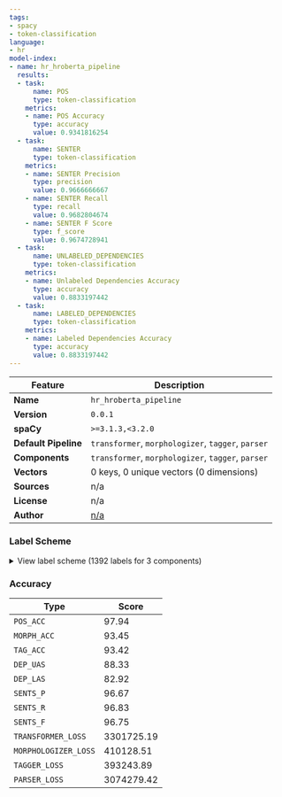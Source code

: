 ```yaml
---
tags:
- spacy
- token-classification
language:
- hr
model-index:
- name: hr_hroberta_pipeline
  results:
  - task:
      name: POS
      type: token-classification
    metrics:
    - name: POS Accuracy
      type: accuracy
      value: 0.9341816254
  - task:
      name: SENTER
      type: token-classification
    metrics:
    - name: SENTER Precision
      type: precision
      value: 0.9666666667
    - name: SENTER Recall
      type: recall
      value: 0.9682804674
    - name: SENTER F Score
      type: f_score
      value: 0.9674728941
  - task:
      name: UNLABELED_DEPENDENCIES
      type: token-classification
    metrics:
    - name: Unlabeled Dependencies Accuracy
      type: accuracy
      value: 0.8833197442
  - task:
      name: LABELED_DEPENDENCIES
      type: token-classification
    metrics:
    - name: Labeled Dependencies Accuracy
      type: accuracy
      value: 0.8833197442
---
```

| Feature | Description |
| --- | --- |
| **Name** | `hr_hroberta_pipeline` |
| **Version** | `0.0.1` |
| **spaCy** | `>=3.1.3,<3.2.0` |
| **Default Pipeline** | `transformer`, `morphologizer`, `tagger`, `parser` |
| **Components** | `transformer`, `morphologizer`, `tagger`, `parser` |
| **Vectors** | 0 keys, 0 unique vectors (0 dimensions) |
| **Sources** | n/a |
| **License** | n/a |
| **Author** | [n/a]() |

### Label Scheme

<details>

<summary>View label scheme (1392 labels for 3 components)</summary>

| Component | Labels |
| --- | --- |
| **`morphologizer`** | `Case=nominative\|Gender=masculine\|Number=singular\|POS=NOUN\|Type=common`, `Case=genitive\|Gender=feminine\|Number=singular\|POS=NOUN\|Type=common`, `Case=locative\|POS=ADP`, `Case=locative\|Gender=neuter\|Number=singular\|POS=PROPN\|Type=proper`, `Case=instrumental\|POS=ADP`, `Case=instrumental\|Gender=neuter\|Number=singular\|POS=NOUN\|Type=common`, `Case=nominative\|Gender=neuter\|Number=singular\|POS=PROPN\|Type=proper`, `Degree=positive\|POS=ADV\|Type=general`, `Number=singular\|POS=VERB\|Person=third\|Type=main\|VForm=present`, `Animate=no\|Case=accusative\|Gender=masculine\|Number=singular\|POS=NOUN\|Type=common`, `Case=locative\|Gender=neuter\|Number=singular\|POS=NOUN\|Type=common`, `Case=genitive\|Definiteness=yes\|Degree=positive\|Gender=feminine\|Number=plural\|POS=ADJ\|Type=general`, `Case=genitive\|Gender=feminine\|Number=plural\|POS=NOUN\|Type=common`, `POS=PUNCT`, `POS=PART\|Type=modal`, `Case=locative\|Gender=masculine\|Number=singular\|POS=NOUN\|Type=common`, `POS=SCONJ\|Type=subordinating`, `Case=nominative\|Definiteness=yes\|Degree=positive\|Gender=feminine\|Number=singular\|POS=ADJ\|Type=general`, `Case=nominative\|Gender=feminine\|Number=singular\|POS=NOUN\|Type=common`, `Case=nominative\|Gender=feminine\|Number=singular\|POS=PROPN\|Type=proper`, `Case=accusative\|Gender=neuter\|Number=plural\|POS=NOUN\|Type=common`, `Case=accusative\|Number=singular\|POS=PRON\|Type=reflexive`, `Case=genitive\|Gender=neuter\|Number=singular\|POS=NOUN\|Type=common`, `Case=genitive\|Gender=neuter\|Number=singular\|POS=DET\|Person=third\|Type=possessive`, `POS=CCONJ\|Type=coordinating`, `Case=genitive\|POS=ADP`, `Case=dative\|Gender=neuter\|Number=singular\|POS=NOUN\|Type=common`, `Case=genitive\|Definiteness=yes\|Degree=positive\|Gender=masculine\|Number=singular\|POS=ADJ\|Type=general`, `Case=genitive\|Gender=masculine\|Number=singular\|POS=NOUN\|Type=common`, `Case=nominative\|Gender=masculine\|Number=plural\|POS=NOUN\|Type=common`, `Number=plural\|POS=VERB\|Person=third\|Type=main\|VForm=present`, `Number=singular\|POS=AUX\|Person=third\|Type=auxiliary\|VForm=present`, `Case=nominative\|Definiteness=yes\|Degree=positive\|Gender=masculine\|Number=singular\|POS=ADJ\|Type=general`, `Case=nominative\|Gender=masculine\|Number=singular\|POS=DET\|Type=indefinite`, `Case=accusative\|POS=ADP`, `Case=accusative\|Gender=feminine\|Number=singular\|POS=NOUN\|Type=common`, `Case=nominative\|Definiteness=no\|Degree=positive\|Gender=masculine\|Number=singular\|POS=ADJ\|Type=general`, `Case=nominative\|Gender=neuter\|POS=PRON\|Person=third\|Type=indefinite`, `Animate=no\|Case=accusative\|Definiteness=no\|Degree=positive\|Gender=masculine\|Number=singular\|POS=ADJ\|Type=general`, `Case=accusative\|Gender=neuter\|Number=singular\|POS=NOUN\|Type=common`, `Case=nominative\|Gender=masculine\|Number=plural\|POS=DET\|Type=indefinite`, `POS=VERB\|Type=main\|VForm=infinitive`, `Case=accusative\|Definiteness=yes\|Degree=positive\|Gender=feminine\|Number=plural\|POS=ADJ\|Type=general`, `Case=accusative\|Gender=feminine\|Number=plural\|POS=NOUN\|Type=common`, `Case=nominative\|Form=letter\|Gender=masculine\|Number=plural\|POS=ADJ\|Type=ordinal`, `POS=PART\|Type=negative`, `Case=accusative\|Gender=neuter\|POS=PRON\|Person=third\|Type=indefinite`, `Case=instrumental\|Gender=masculine\|Number=singular\|POS=NOUN\|Type=common`, `Degree=comparative\|POS=ADV\|Type=general`, `Case=nominative\|Gender=masculine\|Number=singular\|POS=PROPN\|Type=proper`, `Case=nominative\|Form=letter\|Gender=masculine\|Number=singular\|POS=NUM\|Type=cardinal`, `Case=nominative\|Gender=masculine\|Number=singular\|POS=DET\|Type=demonstrative`, `Case=nominative\|Gender=masculine\|Number=singular\|POS=DET\|Person=first\|Type=possessive`, `Gender=masculine\|Number=singular\|POS=VERB\|Type=main\|VForm=participle`, `Case=locative\|Gender=feminine\|Number=singular\|POS=NOUN\|Type=common`, `Case=nominative\|Number=singular\|POS=PRON\|Person=first\|Type=personal`, `Form=digit\|POS=ADJ\|Type=ordinal`, `Number=singular\|POS=AUX\|Person=first\|Type=auxiliary\|VForm=present`, `Number=plural\|POS=AUX\|Person=third\|Type=auxiliary\|VForm=present`, `Case=accusative\|Number=plural\|POS=PRON\|Person=first\|Type=personal`, `Case=nominative\|Definiteness=yes\|Degree=positive\|Gender=feminine\|Number=plural\|POS=ADJ\|Type=general`, `Case=nominative\|Gender=feminine\|Number=plural\|POS=NOUN\|Type=common`, `Gender=feminine\|Number=plural\|POS=VERB\|Type=main\|VForm=participle`, `Animate=no\|Case=accusative\|Gender=masculine\|Number=singular\|POS=DET\|Type=reflexive`, `Case=nominative\|Gender=neuter\|Number=singular\|POS=DET\|Type=demonstrative`, `Gender=neuter\|Number=singular\|POS=VERB\|Type=main\|VForm=participle`, `Case=nominative\|Definiteness=yes\|Degree=positive\|Gender=feminine\|Number=singular\|POS=ADJ\|Type=participle`, `Case=accusative\|Gender=feminine\|Number=singular\|POS=DET\|Type=indefinite`, `Degree=superlative\|POS=ADV\|Type=general`, `Case=accusative\|Gender=feminine\|Number=singular\|POS=DET\|Person=third\|Type=possessive`, `Animate=no\|Case=accusative\|Gender=masculine\|Number=singular\|POS=PROPN\|Type=proper`, `Case=locative\|Gender=masculine\|Number=plural\|POS=DET\|Type=indefinite`, `Case=locative\|Gender=masculine\|Number=plural\|POS=NOUN\|Type=common`, `Case=nominative\|Definiteness=yes\|Degree=positive\|Gender=feminine\|Number=plural\|POS=ADJ\|Type=participle`, `Case=nominative\|Gender=masculine\|Number=singular\|POS=PRON\|Person=third\|Type=personal`, `Animate=no\|Case=accusative\|Gender=masculine\|Number=singular\|POS=DET\|Type=indefinite`, `Case=nominative\|Definiteness=no\|Degree=positive\|Gender=masculine\|Number=singular\|POS=ADJ\|Type=possessive`, `Case=genitive\|Gender=masculine\|Number=plural\|POS=PROPN\|Type=proper`, `Case=accusative\|Gender=masculine\|Number=plural\|POS=DET\|Type=reflexive`, `Case=accusative\|Gender=masculine\|Number=plural\|POS=NOUN\|Type=common`, `Case=genitive\|Gender=neuter\|Number=singular\|POS=DET\|Type=demonstrative`, `Case=nominative\|Gender=feminine\|Number=plural\|POS=DET\|Type=indefinite`, `Case=nominative\|Definiteness=yes\|Degree=positive\|Gender=masculine\|Number=plural\|POS=ADJ\|Type=general`, `Case=genitive\|Definiteness=yes\|Degree=positive\|Gender=masculine\|Number=plural\|POS=ADJ\|Type=general`, `Case=genitive\|Gender=masculine\|Number=plural\|POS=NOUN\|Type=common`, `Number=plural\|POS=VERB\|Person=first\|Type=main\|VForm=present`, `Case=nominative\|Gender=neuter\|Number=singular\|POS=NOUN\|Type=common`, `Case=nominative\|Definiteness=yes\|Degree=positive\|Gender=neuter\|Number=singular\|POS=ADJ\|Type=general`, `Gender=feminine\|Number=plural\|POS=AUX\|Type=auxiliary\|VForm=participle`, `Gender=masculine\|Number=singular\|POS=AUX\|Type=auxiliary\|VForm=participle`, `Gender=masculine\|Number=plural\|POS=VERB\|Type=main\|VForm=participle`, `Form=digit\|POS=NUM\|Type=cardinal`, `Case=genitive\|Definiteness=yes\|Degree=positive\|Gender=masculine\|Number=plural\|POS=ADJ\|Type=participle`, `Case=accusative\|Gender=masculine\|Number=plural\|POS=DET\|Type=indefinite`, `Gender=feminine\|Number=singular\|POS=VERB\|Type=main\|VForm=participle`, `Case=accusative\|Form=letter\|Gender=feminine\|Number=singular\|POS=NUM\|Type=cardinal`, `Case=locative\|Gender=feminine\|Number=singular\|POS=DET\|Type=demonstrative`, `Case=accusative\|Definiteness=yes\|Degree=positive\|Gender=feminine\|Number=singular\|POS=ADJ\|Type=general`, `Case=instrumental\|Gender=neuter\|Number=singular\|POS=DET\|Type=demonstrative`, `Case=locative\|Definiteness=yes\|Degree=positive\|Gender=feminine\|Number=plural\|POS=ADJ\|Type=general`, `Case=locative\|Gender=feminine\|Number=plural\|POS=NOUN\|Type=common`, `Case=genitive\|Definiteness=yes\|Degree=positive\|Gender=neuter\|Number=singular\|POS=ADJ\|Type=general`, `Case=accusative\|Definiteness=yes\|Degree=comparative\|Gender=feminine\|Number=plural\|POS=ADJ\|Type=general`, `Case=genitive\|Gender=feminine\|Number=singular\|POS=DET\|Type=demonstrative`, `Case=nominative\|Definiteness=no\|Degree=positive\|Gender=masculine\|Number=singular\|POS=ADJ\|Type=participle`, `Animate=no\|Case=accusative\|Definiteness=yes\|Degree=positive\|Gender=masculine\|Number=singular\|POS=ADJ\|Type=general`, `Case=locative\|Definiteness=yes\|Degree=positive\|Gender=feminine\|Number=singular\|POS=ADJ\|Type=general`, `Gender=neuter\|Number=singular\|POS=AUX\|Type=auxiliary\|VForm=participle`, `Case=locative\|Gender=neuter\|Number=plural\|POS=NOUN\|Type=common`, `Case=nominative\|Gender=neuter\|Number=plural\|POS=DET\|Type=indefinite`, `Case=nominative\|Definiteness=yes\|Degree=positive\|Gender=neuter\|Number=plural\|POS=ADJ\|Type=participle`, `Case=nominative\|Gender=neuter\|Number=plural\|POS=DET\|Type=demonstrative`, `Case=nominative\|Gender=neuter\|Number=plural\|POS=NOUN\|Type=common`, `Case=genitive\|Number=plural\|POS=PRON\|Person=third\|Type=personal`, `Case=genitive\|Definiteness=yes\|Degree=positive\|Gender=feminine\|Number=singular\|POS=ADJ\|Type=general`, `Case=nominative\|Definiteness=yes\|Degree=positive\|Gender=neuter\|Number=singular\|POS=ADJ\|Type=participle`, `Number=plural\|POS=AUX\|Person=third\|Type=auxiliary\|VForm=aorist`, `Case=nominative\|Definiteness=yes\|Degree=comparative\|Gender=masculine\|Number=plural\|POS=ADJ\|Type=general`, `Case=genitive\|Definiteness=yes\|Degree=comparative\|Gender=masculine\|Number=plural\|POS=ADJ\|Type=general`, `Case=accusative\|Definiteness=yes\|Degree=comparative\|Gender=feminine\|Number=singular\|POS=ADJ\|Type=general`, `Case=nominative\|Gender=masculine\|Number=plural\|POS=DET\|Type=demonstrative`, `Case=locative\|Gender=masculine\|Number=singular\|POS=DET\|Type=indefinite`, `Case=locative\|Definiteness=yes\|Degree=positive\|Gender=neuter\|Number=singular\|POS=ADJ\|Type=general`, `Animate=yes\|Case=accusative\|Gender=masculine\|Number=singular\|POS=NOUN\|Type=common`, `Animate=yes\|Case=accusative\|Gender=masculine\|Number=singular\|POS=PROPN\|Type=proper`, `Case=dative\|Definiteness=yes\|Degree=positive\|Gender=masculine\|Number=singular\|POS=ADJ\|Type=general`, `Case=dative\|Gender=masculine\|Number=singular\|POS=NOUN\|Type=common`, `Case=locative\|Gender=feminine\|Number=singular\|POS=PROPN\|Type=proper`, `Case=dative\|Gender=masculine\|Number=singular\|POS=PROPN\|Type=proper`, `Case=locative\|Gender=neuter\|Number=plural\|POS=DET\|Person=third\|Type=possessive`, `Case=locative\|Definiteness=yes\|Degree=positive\|Gender=neuter\|Number=plural\|POS=ADJ\|Type=general`, `Number=singular\|POS=AUX\|Person=third\|Type=auxiliary\|VForm=aorist`, `POS=X`, `Case=genitive\|Form=letter\|POS=NUM\|Type=cardinal`, `Case=genitive\|Form=letter\|Gender=neuter\|Number=plural\|POS=ADJ\|Type=ordinal`, `Case=genitive\|Gender=neuter\|Number=plural\|POS=NOUN\|Type=common`, `Case=locative\|Definiteness=yes\|Degree=positive\|Gender=masculine\|Number=singular\|POS=ADJ\|Type=general`, `Case=nominative\|Form=letter\|Gender=feminine\|POS=NUM\|Type=cardinal`, `Form=letter\|POS=NUM\|Type=cardinal`, `Case=nominative\|Definiteness=yes\|Degree=positive\|Gender=masculine\|Number=plural\|POS=ADJ\|Type=participle`, `Case=locative\|Gender=masculine\|Number=plural\|POS=DET\|Type=demonstrative`, `Case=locative\|Definiteness=yes\|Degree=positive\|Gender=masculine\|Number=plural\|POS=ADJ\|Type=general`, `Case=genitive\|Gender=feminine\|Number=singular\|POS=PROPN\|Type=proper`, `Case=nominative\|Definiteness=yes\|Degree=positive\|Gender=feminine\|Number=singular\|POS=ADJ\|Type=possessive`, `Case=genitive\|Definiteness=yes\|Degree=superlative\|Gender=feminine\|Number=singular\|POS=ADJ\|Type=general`, `Case=nominative\|Gender=feminine\|Number=singular\|POS=DET\|Type=indefinite`, `Case=accusative\|Gender=neuter\|Number=singular\|POS=DET\|Type=indefinite`, `Case=nominative\|Gender=neuter\|Number=singular\|POS=DET\|Type=indefinite`, `Case=nominative\|Gender=masculine\|Number=singular\|POS=DET\|Person=third\|Type=possessive`, `Case=genitive\|Gender=masculine\|Number=singular\|POS=PROPN\|Type=proper`, `Case=nominative\|Form=letter\|Gender=feminine\|Number=singular\|POS=ADJ\|Type=ordinal`, `Case=instrumental\|Definiteness=yes\|Degree=positive\|Gender=masculine\|Number=singular\|POS=ADJ\|Type=general`, `Case=genitive\|Gender=feminine\|Number=plural\|POS=DET\|Type=reflexive`, `POS=X\|Type=foreign`, `Number=plural\|POS=VERB\|Person=second\|Type=main\|VForm=present`, `POS=PART\|Type=interrogative`, `Case=locative\|Gender=feminine\|Number=singular\|POS=DET\|Type=reflexive`, `Case=accusative\|Definiteness=yes\|Degree=positive\|Gender=masculine\|Number=plural\|POS=ADJ\|Type=general`, `Case=dative\|Definiteness=yes\|Degree=positive\|Gender=feminine\|Number=singular\|POS=ADJ\|Type=general`, `Case=dative\|Gender=feminine\|Number=singular\|POS=NOUN\|Type=common`, `POS=ADV\|Type=participle`, `Case=accusative\|Definiteness=yes\|Degree=positive\|Gender=neuter\|Number=singular\|POS=ADJ\|Type=general`, `Case=locative\|Definiteness=yes\|Degree=superlative\|Gender=neuter\|Number=singular\|POS=ADJ\|Type=general`, `Case=genitive\|Definiteness=yes\|Degree=superlative\|Gender=masculine\|Number=plural\|POS=ADJ\|Type=general`, `Number=singular\|POS=VERB\|Person=first\|Type=main\|VForm=present`, `Case=locative\|Gender=masculine\|Number=singular\|POS=DET\|Type=demonstrative`, `Case=instrumental\|Definiteness=yes\|Degree=positive\|Gender=feminine\|Number=plural\|POS=ADJ\|Type=general`, `Case=instrumental\|Gender=feminine\|Number=plural\|POS=NOUN\|Type=common`, `Case=dative\|Gender=masculine\|Number=plural\|POS=NOUN\|Type=common`, `Case=instrumental\|Gender=masculine\|Number=singular\|POS=PROPN\|Type=proper`, `Animate=yes\|Case=accusative\|Definiteness=yes\|Degree=positive\|Gender=masculine\|Number=singular\|POS=ADJ\|Type=general`, `Case=dative\|Gender=feminine\|Number=singular\|POS=DET\|Person=third\|Type=possessive`, `Animate=yes\|Case=accusative\|Form=letter\|Gender=masculine\|Number=singular\|POS=NUM\|Type=cardinal`, `Case=nominative\|Number=plural\|POS=PRON\|Person=first\|Type=personal`, `Number=plural\|POS=AUX\|Person=first\|Type=auxiliary\|VForm=present`, `POS=AUX\|Type=auxiliary\|VForm=infinitive`, `Case=locative\|Gender=masculine\|Number=singular\|POS=PROPN\|Type=proper`, `Case=nominative\|Definiteness=yes\|Degree=superlative\|Gender=feminine\|Number=singular\|POS=ADJ\|Type=general`, `Case=genitive\|Gender=masculine\|Number=plural\|POS=DET\|Type=demonstrative`, `Case=instrumental\|Gender=feminine\|Number=singular\|POS=NOUN\|Type=common`, `Gender=feminine\|Number=singular\|POS=AUX\|Type=auxiliary\|VForm=participle`, `Case=instrumental\|Definiteness=yes\|Degree=positive\|Gender=feminine\|Number=singular\|POS=ADJ\|Type=general`, `Case=accusative\|Gender=feminine\|Number=singular\|POS=PRON\|Person=third\|Type=personal`, `Case=accusative\|Gender=masculine\|Number=singular\|POS=PRON\|Person=third\|Type=personal`, `Case=nominative\|Gender=neuter\|Number=singular\|POS=DET\|Person=third\|Type=possessive`, `Case=instrumental\|Definiteness=yes\|Degree=positive\|Gender=masculine\|Number=plural\|POS=ADJ\|Type=general`, `Case=instrumental\|Gender=masculine\|Number=plural\|POS=NOUN\|Type=common`, `Case=accusative\|Definiteness=yes\|Degree=positive\|Gender=feminine\|Number=singular\|POS=ADJ\|Type=possessive`, `Animate=no\|Case=accusative\|Form=letter\|Gender=masculine\|Number=singular\|POS=NUM\|Type=cardinal`, `Case=accusative\|Gender=feminine\|Number=singular\|POS=PROPN\|Type=proper`, `Case=genitive\|Gender=neuter\|Number=singular\|POS=PROPN\|Type=proper`, `Case=accusative\|Gender=neuter\|Number=plural\|POS=DET\|Person=third\|Type=possessive`, `Case=dative\|Gender=feminine\|Number=singular\|POS=PROPN\|Type=proper`, `Case=accusative\|Gender=neuter\|Number=singular\|POS=DET\|Type=demonstrative`, `Case=nominative\|Form=letter\|Gender=feminine\|Number=singular\|POS=NUM\|Type=cardinal`, `Case=genitive\|Definiteness=yes\|Degree=superlative\|Gender=feminine\|Number=plural\|POS=ADJ\|Type=general`, `Case=nominative\|Gender=feminine\|Number=singular\|POS=DET\|Person=third\|Type=possessive`, `Case=instrumental\|Definiteness=yes\|Degree=comparative\|Gender=masculine\|Number=plural\|POS=ADJ\|Type=general`, `Case=accusative\|Definiteness=yes\|Degree=positive\|Gender=neuter\|Number=plural\|POS=ADJ\|Type=general`, `Case=accusative\|Gender=feminine\|Number=singular\|POS=DET\|Type=reflexive`, `Case=nominative\|Gender=masculine\|Number=plural\|POS=PRON\|Person=third\|Type=personal`, `Case=dative\|Number=plural\|POS=PRON\|Person=first\|Type=personal`, `Case=nominative\|Gender=neuter\|Number=singular\|POS=PRON\|Person=third\|Type=personal`, `Case=genitive\|Gender=masculine\|Number=singular\|POS=PRON\|Person=third\|Type=personal`, `Case=accusative\|Gender=neuter\|Number=singular\|POS=DET\|Type=reflexive`, `Case=nominative\|Definiteness=yes\|Degree=positive\|Gender=neuter\|Number=plural\|POS=ADJ\|Type=general`, `Case=locative\|Gender=neuter\|Number=plural\|POS=DET\|Type=reflexive`, `Case=nominative\|Gender=masculine\|POS=PRON\|Person=third\|Type=indefinite`, `Case=genitive\|Definiteness=yes\|Degree=positive\|Gender=neuter\|Number=plural\|POS=ADJ\|Type=general`, `Case=genitive\|Gender=feminine\|Number=singular\|POS=DET\|Type=indefinite`, `Number=plural\|POS=AUX\|Person=first\|Type=auxiliary\|VForm=aorist`, `Animate=no\|Case=accusative\|Gender=masculine\|Number=singular\|POS=DET\|Type=demonstrative`, `Case=dative\|Number=singular\|POS=PRON\|Person=first\|Type=personal`, `Case=nominative\|Form=letter\|Gender=masculine\|Number=singular\|POS=ADJ\|Type=ordinal`, `Case=locative\|Gender=masculine\|Number=singular\|POS=DET\|Person=first\|Type=possessive`, `Case=dative\|Definiteness=yes\|Degree=comparative\|Gender=feminine\|Number=singular\|POS=ADJ\|Type=general`, `POS=NOUN`, `Case=vocative\|Gender=masculine\|Number=singular\|POS=NOUN\|Type=common`, `Case=instrumental\|Gender=masculine\|Number=singular\|POS=DET\|Type=demonstrative`, `Case=locative\|Gender=neuter\|Number=singular\|POS=DET\|Type=indefinite`, `Case=accusative\|Gender=masculine\|Number=plural\|POS=DET\|Person=third\|Type=possessive`, `Case=instrumental\|Gender=feminine\|Number=singular\|POS=PROPN\|Type=proper`, `Case=accusative\|Gender=feminine\|Number=plural\|POS=DET\|Type=indefinite`, `Case=accusative\|Form=letter\|Gender=feminine\|Number=plural\|POS=ADJ\|Type=ordinal`, `Case=genitive\|Gender=feminine\|Number=plural\|POS=DET\|Type=demonstrative`, `Case=genitive\|Gender=masculine\|Number=plural\|POS=DET\|Person=first\|Type=possessive`, `Case=locative\|Gender=neuter\|Number=singular\|POS=DET\|Type=demonstrative`, `Case=locative\|Number=plural\|POS=PRON\|Person=first\|Type=personal`, `Case=locative\|Gender=masculine\|Number=plural\|POS=DET\|Person=first\|Type=possessive`, `Case=nominative\|Gender=feminine\|Number=singular\|POS=DET\|Person=first\|Type=possessive`, `Case=nominative\|Form=letter\|Gender=feminine\|Number=plural\|POS=ADJ\|Type=ordinal`, `Case=dative\|Gender=masculine\|Number=singular\|POS=DET\|Type=demonstrative`, `Case=accusative\|Gender=neuter\|Number=plural\|POS=DET\|Type=demonstrative`, `Case=locative\|Gender=feminine\|Number=singular\|POS=DET\|Type=indefinite`, `Case=dative\|Gender=feminine\|Number=singular\|POS=DET\|Person=first\|Type=possessive`, `Case=nominative\|Gender=neuter\|POS=PRON\|Person=third\|Type=interrogative`, `Case=nominative\|Number=plural\|POS=PRON\|Person=second\|Type=personal`, `Case=genitive\|Gender=masculine\|Number=singular\|POS=DET\|Type=demonstrative`, `Case=genitive\|Gender=masculine\|Number=singular\|POS=DET\|Type=reflexive`, `Case=locative\|Gender=feminine\|Number=plural\|POS=DET\|Type=indefinite`, `Number=plural\|POS=AUX\|Person=second\|Type=auxiliary\|VForm=present`, `Case=instrumental\|Gender=masculine\|Number=singular\|POS=DET\|Type=reflexive`, `Case=dative\|Gender=feminine\|Number=plural\|POS=DET\|Type=demonstrative`, `Case=dative\|Gender=feminine\|Number=plural\|POS=NOUN\|Type=common`, `Number=singular\|POS=AUX\|Person=first\|Type=auxiliary\|VForm=aorist`, `Case=locative\|Gender=masculine\|Number=singular\|POS=DET\|Type=reflexive`, `Case=accusative\|Number=plural\|POS=PRON\|Person=third\|Type=personal`, `Case=genitive\|Gender=feminine\|Number=plural\|POS=DET\|Person=first\|Type=possessive`, `Case=nominative\|Definiteness=yes\|Degree=comparative\|Gender=feminine\|Number=singular\|POS=ADJ\|Type=general`, `Case=accusative\|Definiteness=yes\|Degree=positive\|Gender=feminine\|Number=plural\|POS=ADJ\|Type=participle`, `Case=nominative\|Gender=neuter\|Number=singular\|POS=DET\|Type=interrogative`, `Case=nominative\|Gender=neuter\|Number=singular\|POS=DET\|Person=second\|Type=possessive`, `Case=locative\|Gender=feminine\|Number=singular\|POS=DET\|Type=interrogative`, `Case=locative\|Gender=neuter\|Number=singular\|POS=DET\|Person=second\|Type=possessive`, `Case=dative\|Definiteness=yes\|Degree=positive\|Gender=feminine\|Number=plural\|POS=ADJ\|Type=general`, `Animate=no\|Case=accusative\|Form=letter\|Gender=masculine\|Number=singular\|POS=ADJ\|Type=ordinal`, `Case=instrumental\|Definiteness=yes\|Degree=positive\|Gender=masculine\|Number=singular\|POS=ADJ\|Type=participle`, `Case=nominative\|Gender=feminine\|Number=singular\|POS=DET\|Type=demonstrative`, `Case=dative\|Gender=masculine\|POS=PRON\|Person=third\|Type=indefinite`, `Case=instrumental\|Gender=neuter\|POS=PRON\|Person=third\|Type=indefinite`, `Case=dative\|Definiteness=yes\|Degree=positive\|Gender=masculine\|Number=plural\|POS=ADJ\|Type=general`, `Case=dative\|Definiteness=yes\|Degree=positive\|Gender=masculine\|Number=plural\|POS=ADJ\|Type=participle`, `Case=instrumental\|Gender=feminine\|Number=singular\|POS=DET\|Type=indefinite`, `Case=accusative\|Gender=neuter\|Number=singular\|POS=DET\|Person=third\|Type=possessive`, `Animate=yes\|Case=accusative\|Gender=masculine\|Number=singular\|POS=DET\|Type=indefinite`, `Case=dative\|POS=ADP`, `Case=instrumental\|Number=singular\|POS=PRON\|Type=reflexive`, `Case=genitive\|Gender=neuter\|Number=plural\|POS=DET\|Type=indefinite`, `Case=locative\|Gender=neuter\|Number=plural\|POS=DET\|Type=indefinite`, `Case=locative\|Gender=masculine\|Number=singular\|POS=PRON\|Person=third\|Type=personal`, `Gender=neuter\|Number=plural\|POS=VERB\|Type=main\|VForm=participle`, `Case=nominative\|Form=letter\|Gender=neuter\|POS=NUM\|Type=cardinal`, `Case=genitive\|Definiteness=yes\|Degree=comparative\|Gender=neuter\|Number=plural\|POS=ADJ\|Type=general`, `Case=genitive\|Definiteness=yes\|Degree=positive\|Gender=neuter\|Number=plural\|POS=ADJ\|Type=participle`, `Case=locative\|Gender=feminine\|Number=singular\|POS=DET\|Person=third\|Type=possessive`, `Case=instrumental\|Definiteness=yes\|Degree=positive\|Gender=masculine\|Number=singular\|POS=ADJ\|Type=possessive`, `Case=genitive\|Definiteness=yes\|Degree=positive\|Gender=masculine\|Number=plural\|POS=ADJ\|Type=possessive`, `Case=dative\|Form=letter\|Gender=feminine\|POS=NUM\|Type=special`, `Case=accusative\|Form=letter\|Gender=feminine\|POS=NUM\|Type=cardinal`, `Case=nominative\|Gender=feminine\|Number=plural\|POS=PROPN\|Type=proper`, `Case=instrumental\|Gender=feminine\|Number=singular\|POS=DET\|Type=demonstrative`, `Case=genitive\|Gender=feminine\|Number=plural\|POS=DET\|Type=indefinite`, `Form=letter\|POS=NUM\|Type=special`, `Case=accusative\|Form=letter\|Gender=masculine\|Number=plural\|POS=ADJ\|Type=ordinal`, `Case=instrumental\|Gender=masculine\|Number=plural\|POS=DET\|Type=indefinite`, `Case=genitive\|Form=letter\|Gender=feminine\|POS=NUM\|Type=special`, `Case=genitive\|Form=letter\|Gender=feminine\|POS=NUM\|Type=cardinal`, `Animate=no\|Case=accusative\|Definiteness=yes\|Degree=comparative\|Gender=masculine\|Number=singular\|POS=ADJ\|Type=general`, `Case=nominative\|Gender=masculine\|Number=plural\|POS=DET\|Type=interrogative`, `Case=nominative\|Form=letter\|Gender=feminine\|POS=NUM\|Type=special`, `Case=instrumental\|Gender=feminine\|Number=plural\|POS=DET\|Type=indefinite`, `Case=locative\|Gender=neuter\|Number=singular\|POS=DET\|Person=third\|Type=possessive`, `Case=nominative\|Gender=feminine\|Number=plural\|POS=DET\|Type=demonstrative`, `Case=dative\|Number=plural\|POS=PRON\|Person=third\|Type=personal`, `Case=accusative\|Gender=neuter\|Number=singular\|POS=PROPN\|Type=proper`, `Case=genitive\|Definiteness=yes\|Degree=comparative\|Gender=masculine\|Number=singular\|POS=ADJ\|Type=general`, `Case=instrumental\|Gender=neuter\|Number=singular\|POS=PROPN\|Type=proper`, `Case=nominative\|Gender=masculine\|Number=plural\|POS=PROPN\|Type=proper`, `Case=dative\|Gender=masculine\|Number=plural\|POS=DET\|Person=third\|Type=possessive`, `Animate=no\|Case=accusative\|Gender=masculine\|Number=singular\|POS=DET\|Person=third\|Type=possessive`, `Case=genitive\|Form=letter\|Gender=masculine\|Number=singular\|POS=NUM\|Type=cardinal`, `Case=locative\|Gender=neuter\|POS=PRON\|Person=third\|Type=indefinite`, `Case=accusative\|Definiteness=yes\|Degree=positive\|Gender=masculine\|Number=plural\|POS=ADJ\|Type=participle`, `Case=instrumental\|Definiteness=yes\|Degree=positive\|Gender=masculine\|Number=plural\|POS=ADJ\|Type=participle`, `Case=genitive\|Gender=masculine\|Number=singular\|POS=DET\|Type=indefinite`, `Case=genitive\|Gender=feminine\|Number=singular\|POS=DET\|Person=first\|Type=possessive`, `Case=nominative\|Definiteness=yes\|Degree=comparative\|Gender=masculine\|Number=singular\|POS=ADJ\|Type=general`, `Case=genitive\|Definiteness=yes\|Degree=positive\|Gender=feminine\|Number=plural\|POS=ADJ\|Type=possessive`, `Case=instrumental\|Gender=neuter\|Number=plural\|POS=DET\|Type=demonstrative`, `Case=instrumental\|Gender=neuter\|Number=plural\|POS=NOUN\|Type=common`, `Case=genitive\|Gender=masculine\|Number=singular\|POS=DET\|Person=third\|Type=possessive`, `Case=locative\|Definiteness=yes\|Degree=positive\|Gender=masculine\|Number=singular\|POS=ADJ\|Type=participle`, `Case=dative\|Gender=feminine\|Number=plural\|POS=DET\|Person=first\|Type=possessive`, `Case=dative\|Gender=feminine\|Number=singular\|POS=DET\|Type=demonstrative`, `Case=accusative\|Definiteness=yes\|Degree=positive\|Gender=feminine\|Number=singular\|POS=ADJ\|Type=participle`, `Case=genitive\|Definiteness=yes\|Degree=comparative\|Gender=neuter\|Number=singular\|POS=ADJ\|Type=general`, `Case=instrumental\|Form=letter\|Gender=masculine\|Number=singular\|POS=NUM\|Type=cardinal`, `Case=instrumental\|Definiteness=yes\|Degree=positive\|Gender=neuter\|Number=singular\|POS=ADJ\|Type=general`, `Case=dative\|Gender=neuter\|Number=singular\|POS=DET\|Type=demonstrative`, `Case=nominative\|Gender=feminine\|Number=singular\|POS=PRON\|Person=third\|Type=personal`, `Case=genitive\|Definiteness=yes\|Degree=positive\|Gender=neuter\|Number=singular\|POS=ADJ\|Type=possessive`, `Case=accusative\|Definiteness=yes\|Degree=comparative\|Gender=neuter\|Number=singular\|POS=ADJ\|Type=general`, `Case=dative\|Definiteness=yes\|Degree=positive\|Gender=neuter\|Number=plural\|POS=ADJ\|Type=general`, `Case=dative\|Gender=neuter\|Number=plural\|POS=NOUN\|Type=common`, `Case=genitive\|Definiteness=yes\|Degree=positive\|Gender=neuter\|Number=singular\|POS=ADJ\|Type=participle`, `Case=nominative\|Definiteness=yes\|Degree=superlative\|Gender=masculine\|Number=singular\|POS=ADJ\|Type=general`, `Gender=masculine\|Number=plural\|POS=AUX\|Type=auxiliary\|VForm=participle`, `Case=genitive\|Form=letter\|Gender=feminine\|Number=plural\|POS=ADJ\|Type=ordinal`, `Case=instrumental\|Form=letter\|Gender=feminine\|Number=singular\|POS=NUM\|Type=cardinal`, `Case=accusative\|Gender=feminine\|Number=singular\|POS=DET\|Type=demonstrative`, `Case=dative\|Gender=masculine\|Number=plural\|POS=DET\|Type=demonstrative`, `Case=genitive\|Form=letter\|Gender=neuter\|Number=singular\|POS=NUM\|Type=cardinal`, `Case=nominative\|Form=letter\|Gender=neuter\|Number=singular\|POS=ADJ\|Type=ordinal`, `Case=locative\|Gender=feminine\|Number=plural\|POS=DET\|Person=third\|Type=possessive`, `Case=accusative\|Gender=feminine\|Number=plural\|POS=DET\|Type=demonstrative`, `Case=locative\|Gender=feminine\|Number=plural\|POS=DET\|Type=demonstrative`, `Case=instrumental\|Definiteness=yes\|Degree=superlative\|Gender=masculine\|Number=plural\|POS=ADJ\|Type=general`, `Case=genitive\|Definiteness=yes\|Degree=positive\|Gender=feminine\|Number=plural\|POS=ADJ\|Type=participle`, `Case=genitive\|Gender=feminine\|Number=plural\|POS=DET\|Person=third\|Type=possessive`, `Case=dative\|Form=letter\|Gender=feminine\|Number=singular\|POS=ADJ\|Type=ordinal`, `Case=dative\|Definiteness=yes\|Degree=positive\|Gender=neuter\|Number=singular\|POS=ADJ\|Type=general`, `POS=PROPN`, `Case=instrumental\|Gender=feminine\|Number=singular\|POS=DET\|Type=reflexive`, `Case=instrumental\|Definiteness=yes\|Degree=superlative\|Gender=feminine\|Number=plural\|POS=ADJ\|Type=general`, `Case=genitive\|Form=letter\|Gender=masculine\|POS=NUM\|Type=special`, `Case=instrumental\|Gender=neuter\|Number=singular\|POS=DET\|Type=indefinite`, `Animate=no\|Case=accusative\|Definiteness=yes\|Degree=positive\|Gender=masculine\|Number=singular\|POS=ADJ\|Type=participle`, `Case=locative\|Form=letter\|Gender=feminine\|Number=plural\|POS=ADJ\|Type=ordinal`, `Case=accusative\|Form=letter\|Gender=feminine\|Number=singular\|POS=ADJ\|Type=ordinal`, `Case=genitive\|Form=letter\|Gender=feminine\|Number=singular\|POS=ADJ\|Type=ordinal`, `Case=accusative\|Definiteness=yes\|Degree=positive\|Gender=neuter\|Number=singular\|POS=ADJ\|Type=possessive`, `Case=accusative\|Gender=neuter\|Number=plural\|POS=DET\|Type=indefinite`, `Case=dative\|Gender=masculine\|Number=plural\|POS=PROPN\|Type=proper`, `Case=locative\|Form=letter\|Gender=neuter\|Number=singular\|POS=ADJ\|Type=ordinal`, `Animate=no\|Case=accusative\|Definiteness=yes\|Degree=superlative\|Gender=masculine\|Number=singular\|POS=ADJ\|Type=general`, `Case=nominative\|Gender=feminine\|Number=plural\|POS=PRON\|Person=third\|Type=personal`, `Case=accusative\|Gender=feminine\|Number=plural\|POS=DET\|Type=reflexive`, `Gender=neuter\|Number=plural\|POS=AUX\|Type=auxiliary\|VForm=participle`, `Case=instrumental\|Definiteness=yes\|Degree=comparative\|Gender=feminine\|Number=plural\|POS=ADJ\|Type=general`, `Case=instrumental\|Definiteness=yes\|Degree=positive\|Gender=neuter\|Number=plural\|POS=ADJ\|Type=general`, `Case=locative\|Form=letter\|Gender=masculine\|Number=singular\|POS=NUM\|Type=cardinal`, `Case=nominative\|Definiteness=yes\|Degree=positive\|Gender=feminine\|Number=plural\|POS=ADJ\|Type=possessive`, `Number=plural\|POS=VERB\|Person=second\|Type=main\|VForm=imperative`, `Case=instrumental\|Gender=masculine\|Number=singular\|POS=DET\|Type=indefinite`, `Case=genitive\|Gender=neuter\|Number=plural\|POS=DET\|Person=third\|Type=possessive`, `Case=genitive\|Gender=masculine\|Number=plural\|POS=DET\|Type=indefinite`, `Case=instrumental\|Definiteness=yes\|Degree=positive\|Gender=neuter\|Number=plural\|POS=ADJ\|Type=participle`, `Case=instrumental\|Definiteness=yes\|Degree=positive\|Gender=feminine\|Number=singular\|POS=ADJ\|Type=participle`, `Case=locative\|Form=letter\|Gender=feminine\|Number=singular\|POS=ADJ\|Type=ordinal`, `Case=genitive\|Gender=feminine\|Number=plural\|POS=PROPN\|Type=proper`, `Case=genitive\|Gender=feminine\|Number=singular\|POS=DET\|Person=third\|Type=possessive`, `Case=instrumental\|Form=letter\|Gender=neuter\|Number=singular\|POS=ADJ\|Type=ordinal`, `Case=locative\|Definiteness=yes\|Degree=positive\|Gender=neuter\|Number=singular\|POS=ADJ\|Type=possessive`, `Case=instrumental\|Number=plural\|POS=PRON\|Person=third\|Type=personal`, `Case=accusative\|Gender=masculine\|Number=plural\|POS=DET\|Type=demonstrative`, `Case=dative\|Gender=masculine\|Number=plural\|POS=DET\|Type=indefinite`, `Case=dative\|Gender=neuter\|Number=singular\|POS=PROPN\|Type=proper`, `Case=dative\|Gender=masculine\|Number=singular\|POS=DET\|Type=indefinite`, `Case=dative\|Gender=neuter\|Number=singular\|POS=DET\|Type=indefinite`, `Case=genitive\|Gender=masculine\|Number=plural\|POS=DET\|Person=third\|Type=possessive`, `Form=digit\|POS=SYM\|Type=special`, `Case=locative\|Definiteness=yes\|Degree=positive\|Gender=neuter\|Number=singular\|POS=ADJ\|Type=participle`, `Case=genitive\|Gender=feminine\|Number=singular\|POS=DET\|Type=reflexive`, `Case=dative\|Definiteness=yes\|Degree=positive\|Gender=masculine\|Number=singular\|POS=ADJ\|Type=possessive`, `Case=genitive\|Definiteness=yes\|Degree=positive\|Gender=neuter\|Number=plural\|POS=ADJ\|Type=possessive`, `Animate=yes\|Case=accusative\|Gender=masculine\|Number=singular\|POS=DET\|Type=reflexive`, `Case=nominative\|Definiteness=yes\|Degree=comparative\|Gender=feminine\|Number=plural\|POS=ADJ\|Type=general`, `Case=accusative\|Form=letter\|Gender=masculine\|POS=NUM\|Type=cardinal`, `Case=genitive\|Definiteness=yes\|Degree=positive\|Gender=feminine\|Number=singular\|POS=ADJ\|Type=participle`, `Case=locative\|Gender=masculine\|Number=singular\|POS=DET\|Person=third\|Type=possessive`, `Case=locative\|Definiteness=yes\|Degree=positive\|Gender=feminine\|Number=singular\|POS=ADJ\|Type=participle`, `Case=accusative\|Definiteness=yes\|Degree=positive\|Gender=neuter\|Number=plural\|POS=ADJ\|Type=participle`, `Case=genitive\|Definiteness=yes\|Degree=positive\|Gender=masculine\|Number=singular\|POS=ADJ\|Type=participle`, `Case=instrumental\|Gender=masculine\|Number=plural\|POS=PROPN\|Type=proper`, `Case=nominative\|Form=letter\|Gender=neuter\|Number=singular\|POS=NUM\|Type=cardinal`, `Case=instrumental\|Gender=masculine\|Number=plural\|POS=DET\|Type=reflexive`, `Case=genitive\|Gender=masculine\|Number=plural\|POS=DET\|Type=reflexive`, `Case=accusative\|Gender=masculine\|Number=plural\|POS=PROPN\|Type=proper`, `Case=locative\|Definiteness=yes\|Degree=superlative\|Gender=feminine\|Number=singular\|POS=ADJ\|Type=general`, `Case=genitive\|Gender=neuter\|Number=singular\|POS=DET\|Person=first\|Type=possessive`, `Form=digit\|POS=NUM\|Type=special`, `Case=genitive\|Form=letter\|Gender=masculine\|Number=plural\|POS=ADJ\|Type=ordinal`, `Case=instrumental\|Gender=neuter\|Number=plural\|POS=DET\|Type=indefinite`, `Case=accusative\|Definiteness=yes\|Degree=positive\|Gender=feminine\|Number=plural\|POS=ADJ\|Type=possessive`, `Case=genitive\|Definiteness=yes\|Degree=positive\|Gender=feminine\|Number=singular\|POS=ADJ\|Type=possessive`, `Case=locative\|Form=letter\|Gender=masculine\|Number=singular\|POS=ADJ\|Type=ordinal`, `Case=dative\|Gender=masculine\|Number=singular\|POS=PRON\|Person=third\|Type=personal`, `Case=genitive\|Gender=neuter\|Number=singular\|POS=DET\|Type=reflexive`, `Case=locative\|Definiteness=yes\|Degree=positive\|Gender=neuter\|Number=plural\|POS=ADJ\|Type=participle`, `Case=accusative\|Definiteness=yes\|Degree=superlative\|Gender=feminine\|Number=singular\|POS=ADJ\|Type=general`, `Case=dative\|Definiteness=yes\|Degree=positive\|Gender=feminine\|Number=singular\|POS=ADJ\|Type=possessive`, `Case=nominative\|Gender=masculine\|Number=plural\|POS=DET\|Person=first\|Type=possessive`, `Case=genitive\|Form=letter\|Gender=feminine\|Number=singular\|POS=NUM\|Type=cardinal`, `Case=genitive\|Form=letter\|Gender=masculine\|Number=singular\|POS=ADJ\|Type=ordinal`, `Case=nominative\|Definiteness=yes\|Degree=superlative\|Gender=feminine\|Number=plural\|POS=ADJ\|Type=general`, `Case=nominative\|Definiteness=yes\|Degree=superlative\|Gender=masculine\|Number=plural\|POS=ADJ\|Type=general`, `Number=singular\|POS=AUX\|Person=second\|Type=auxiliary\|VForm=aorist`, `Case=dative\|Gender=masculine\|Number=plural\|POS=DET\|Type=reflexive`, `Case=genitive\|Definiteness=yes\|Degree=comparative\|Gender=feminine\|Number=singular\|POS=ADJ\|Type=general`, `Case=nominative\|Definiteness=yes\|Degree=comparative\|Gender=neuter\|Number=singular\|POS=ADJ\|Type=general`, `Case=dative\|Form=letter\|Gender=masculine\|Number=plural\|POS=ADJ\|Type=ordinal`, `Case=genitive\|Definiteness=yes\|Degree=superlative\|Gender=masculine\|Number=singular\|POS=ADJ\|Type=general`, `Case=locative\|Definiteness=yes\|Degree=superlative\|Gender=masculine\|Number=singular\|POS=ADJ\|Type=general`, `POS=SYM`, `Case=instrumental\|Definiteness=yes\|Degree=comparative\|Gender=neuter\|Number=singular\|POS=ADJ\|Type=general`, `Case=dative\|Definiteness=yes\|Degree=comparative\|Gender=masculine\|Number=singular\|POS=ADJ\|Type=general`, `Case=nominative\|Gender=masculine\|Number=plural\|POS=DET\|Person=third\|Type=possessive`, `Case=dative\|Gender=feminine\|Number=singular\|POS=PRON\|Person=third\|Type=personal`, `Animate=yes\|Case=accusative\|Definiteness=yes\|Degree=positive\|Gender=masculine\|Number=singular\|POS=ADJ\|Type=participle`, `Case=genitive\|Form=letter\|Gender=masculine\|POS=NUM\|Type=cardinal`, `Case=dative\|Gender=masculine\|Number=singular\|POS=DET\|Person=third\|Type=possessive`, `Case=genitive\|Gender=neuter\|Number=singular\|POS=DET\|Type=indefinite`, `Case=nominative\|Gender=neuter\|Number=plural\|POS=PRON\|Person=third\|Type=personal`, `Case=accusative\|Number=singular\|POS=PRON\|Person=first\|Type=personal`, `Case=vocative\|Gender=masculine\|Number=plural\|POS=NOUN\|Type=common`, `Case=instrumental\|Definiteness=yes\|Degree=comparative\|Gender=feminine\|Number=singular\|POS=ADJ\|Type=general`, `Case=accusative\|Form=letter\|Gender=neuter\|Number=singular\|POS=ADJ\|Type=ordinal`, `Case=nominative\|Definiteness=yes\|Degree=positive\|Gender=masculine\|Number=singular\|POS=ADJ\|Type=participle`, `Case=genitive\|Gender=neuter\|POS=PRON\|Person=third\|Type=indefinite`, `Case=genitive\|Definiteness=yes\|Degree=positive\|Gender=masculine\|Number=singular\|POS=ADJ\|Type=possessive`, `Case=genitive\|Definiteness=yes\|Degree=superlative\|Gender=neuter\|Number=plural\|POS=ADJ\|Type=general`, `Form=digit\|POS=NUM\|Type=multiple`, `Case=instrumental\|Form=letter\|Gender=feminine\|Number=plural\|POS=ADJ\|Type=ordinal`, `Case=locative\|Definiteness=yes\|Degree=comparative\|Gender=masculine\|Number=singular\|POS=ADJ\|Type=general`, `Case=instrumental\|Gender=feminine\|Number=plural\|POS=DET\|Type=demonstrative`, `Case=accusative\|Definiteness=yes\|Degree=superlative\|Gender=masculine\|Number=plural\|POS=ADJ\|Type=general`, `Case=dative\|Form=letter\|Gender=feminine\|Number=singular\|POS=NUM\|Type=cardinal`, `Case=genitive\|Gender=neuter\|Number=plural\|POS=DET\|Type=reflexive`, `Case=accusative\|Gender=feminine\|Number=plural\|POS=DET\|Person=third\|Type=possessive`, `Case=accusative\|Gender=neuter\|Number=plural\|POS=DET\|Type=reflexive`, `Animate=yes\|Case=accusative\|Form=letter\|Gender=masculine\|Number=singular\|POS=ADJ\|Type=ordinal`, `Case=dative\|Definiteness=yes\|Degree=positive\|Gender=masculine\|Number=singular\|POS=ADJ\|Type=participle`, `Number=plural\|POS=VERB\|Person=first\|Type=main\|VForm=imperative`, `Case=locative\|Definiteness=yes\|Degree=positive\|Gender=feminine\|Number=singular\|POS=ADJ\|Type=possessive`, `Case=nominative\|Definiteness=yes\|Degree=positive\|Gender=masculine\|Number=plural\|POS=ADJ\|Type=possessive`, `Animate=yes\|Case=accusative\|Definiteness=yes\|Degree=superlative\|Gender=masculine\|Number=singular\|POS=ADJ\|Type=general`, `Case=genitive\|Definiteness=no\|Degree=positive\|Gender=neuter\|Number=singular\|POS=ADJ\|Type=general`, `Case=locative\|Definiteness=yes\|Degree=positive\|Gender=feminine\|Number=plural\|POS=ADJ\|Type=participle`, `Case=locative\|Definiteness=yes\|Degree=positive\|Gender=masculine\|Number=plural\|POS=ADJ\|Type=participle`, `Case=instrumental\|Definiteness=yes\|Degree=positive\|Gender=feminine\|Number=plural\|POS=ADJ\|Type=participle`, `Case=locative\|Number=singular\|POS=PRON\|Type=reflexive`, `Case=accusative\|Definiteness=yes\|Degree=comparative\|Gender=masculine\|Number=plural\|POS=ADJ\|Type=general`, `Case=locative\|Definiteness=yes\|Degree=superlative\|Gender=masculine\|Number=plural\|POS=ADJ\|Type=general`, `Case=locative\|Gender=masculine\|Number=plural\|POS=DET\|Type=reflexive`, `Case=nominative\|Form=letter\|Gender=masculine\|Number=plural\|POS=NUM\|Type=cardinal`, `Case=accusative\|Form=letter\|Gender=feminine\|POS=NUM\|Type=special`, `Case=accusative\|Gender=feminine\|Number=plural\|POS=DET\|Type=interrogative`, `Case=accusative\|Gender=neuter\|POS=PRON\|Person=third\|Type=interrogative`, `Case=locative\|Form=letter\|Gender=feminine\|POS=NUM\|Type=special`, `Animate=no\|Case=accusative\|Definiteness=yes\|Degree=positive\|Gender=masculine\|Number=singular\|POS=ADJ\|Type=possessive`, `Case=locative\|Gender=feminine\|Number=plural\|POS=PROPN\|Type=proper`, `Animate=no\|Case=accusative\|Definiteness=no\|Degree=positive\|Gender=masculine\|Number=singular\|POS=ADJ\|Type=participle`, `Animate=yes\|Case=accusative\|Gender=masculine\|Number=singular\|POS=DET\|Person=third\|Type=possessive`, `Case=locative\|Definiteness=yes\|Degree=comparative\|Gender=feminine\|Number=singular\|POS=ADJ\|Type=general`, `Case=instrumental\|Gender=masculine\|Number=singular\|POS=PRON\|Person=third\|Type=personal`, `Case=genitive\|Definiteness=no\|Degree=positive\|Gender=masculine\|Number=singular\|POS=ADJ\|Type=general`, `Case=locative\|Gender=masculine\|Number=plural\|POS=PROPN\|Type=proper`, `Case=dative\|Number=plural\|POS=PRON\|Person=second\|Type=personal`, `Case=accusative\|Form=letter\|Gender=neuter\|Number=plural\|POS=ADJ\|Type=ordinal`, `Animate=yes\|Case=accusative\|Gender=masculine\|Number=singular\|POS=PRON\|Type=indefinite`, `Case=nominative\|Gender=feminine\|Number=plural\|POS=DET\|Person=first\|Type=possessive`, `Case=genitive\|Number=singular\|POS=PRON\|Type=reflexive`, `Case=genitive\|Gender=neuter\|Number=plural\|POS=DET\|Type=demonstrative`, `Case=dative\|Number=singular\|POS=PRON\|Type=reflexive`, `Case=genitive\|Gender=feminine\|Number=singular\|POS=PRON\|Person=third\|Type=personal`, `Case=locative\|Gender=feminine\|Number=singular\|POS=PRON\|Person=third\|Type=personal`, `Case=locative\|Form=letter\|Gender=neuter\|Number=plural\|POS=ADJ\|Type=ordinal`, `Case=locative\|Definiteness=yes\|Degree=comparative\|Gender=neuter\|Number=singular\|POS=ADJ\|Type=general`, `Case=nominative\|Definiteness=yes\|Degree=superlative\|Gender=neuter\|Number=plural\|POS=ADJ\|Type=general`, `Case=dative\|Gender=neuter\|Number=plural\|POS=DET\|Type=demonstrative`, `Case=accusative\|Gender=masculine\|POS=PRON\|Person=third\|Type=indefinite`, `Case=locative\|Form=letter\|Gender=masculine\|Number=plural\|POS=ADJ\|Type=ordinal`, `Case=instrumental\|Gender=feminine\|Number=singular\|POS=PRON\|Person=third\|Type=personal`, `Case=instrumental\|Definiteness=yes\|Degree=superlative\|Gender=feminine\|Number=singular\|POS=ADJ\|Type=general`, `Case=dative\|Definiteness=yes\|Degree=superlative\|Gender=masculine\|Number=plural\|POS=ADJ\|Type=general`, `Number=singular\|POS=VERB\|Person=third\|Type=main\|VForm=aorist`, `Case=locative\|Gender=feminine\|Number=plural\|POS=DET\|Person=second\|Type=possessive`, `Case=dative\|Gender=masculine\|Number=plural\|POS=DET\|Person=first\|Type=possessive`, `Case=instrumental\|Form=letter\|Gender=feminine\|POS=NUM\|Type=special`, `Case=accusative\|Gender=feminine\|Number=singular\|POS=DET\|Person=first\|Type=possessive`, `POS=ADJ`, `Case=nominative\|Gender=neuter\|Number=plural\|POS=DET\|Person=first\|Type=possessive`, `Case=locative\|Gender=masculine\|Number=plural\|POS=DET\|Person=third\|Type=possessive`, `Case=accusative\|Definiteness=yes\|Degree=positive\|Gender=masculine\|Number=plural\|POS=ADJ\|Type=possessive`, `Case=instrumental\|Form=letter\|Gender=masculine\|Number=singular\|POS=ADJ\|Type=ordinal`, `Case=locative\|Number=plural\|POS=PRON\|Person=third\|Type=personal`, `Case=instrumental\|Form=letter\|POS=NUM\|Type=cardinal`, `Case=nominative\|Definiteness=yes\|Degree=positive\|Gender=neuter\|Number=singular\|POS=ADJ\|Type=possessive`, `Case=genitive\|Definiteness=no\|Degree=positive\|Gender=masculine\|Number=singular\|POS=ADJ\|Type=possessive`, `Case=genitive\|Definiteness=yes\|Degree=comparative\|Gender=feminine\|Number=plural\|POS=ADJ\|Type=general`, `Case=instrumental\|Definiteness=yes\|Degree=superlative\|Gender=masculine\|Number=singular\|POS=ADJ\|Type=general`, `Case=dative\|Gender=feminine\|Number=singular\|POS=DET\|Type=indefinite`, `Case=nominative\|Gender=feminine\|Number=plural\|POS=DET\|Person=third\|Type=possessive`, `Case=accusative\|Gender=neuter\|Number=singular\|POS=PRON\|Person=third\|Type=personal`, `Case=instrumental\|Form=letter\|Gender=masculine\|Number=plural\|POS=ADJ\|Type=ordinal`, `Case=locative\|Gender=feminine\|Number=plural\|POS=DET\|Type=reflexive`, `Case=accusative\|Form=letter\|Gender=neuter\|Number=singular\|POS=NUM\|Type=cardinal`, `Case=locative\|Definiteness=yes\|Degree=positive\|Gender=feminine\|Number=plural\|POS=ADJ\|Type=possessive`, `Case=instrumental\|Gender=masculine\|Number=plural\|POS=DET\|Type=demonstrative`, `Case=instrumental\|Gender=neuter\|Number=singular\|POS=PRON\|Person=third\|Type=personal`, `Case=accusative\|Form=letter\|Gender=masculine\|POS=NUM\|Type=special`, `Case=dative\|Form=letter\|Gender=masculine\|Number=singular\|POS=ADJ\|Type=ordinal`, `Number=singular\|POS=VERB\|Person=second\|Type=main\|VForm=imperative`, `Case=nominative\|Gender=neuter\|Number=singular\|POS=DET\|Person=first\|Type=possessive`, `Case=accusative\|Definiteness=yes\|Degree=superlative\|Gender=neuter\|Number=plural\|POS=ADJ\|Type=general`, `Case=nominative\|Definiteness=yes\|Degree=superlative\|Gender=neuter\|Number=singular\|POS=ADJ\|Type=general`, `Form=roman\|POS=NUM\|Type=cardinal`, `Case=instrumental\|Gender=feminine\|Number=plural\|POS=DET\|Type=reflexive`, `Case=nominative\|Gender=feminine\|Number=singular\|POS=DET\|Person=second\|Type=possessive`, `Case=genitive\|Gender=feminine\|Number=singular\|POS=DET\|Person=second\|Type=possessive`, `Case=dative\|Gender=feminine\|Number=plural\|POS=DET\|Type=indefinite`, `Case=dative\|Form=letter\|Gender=feminine\|Number=plural\|POS=ADJ\|Type=ordinal`, `Case=instrumental\|Gender=feminine\|Number=singular\|POS=DET\|Person=third\|Type=possessive`, `Case=accusative\|Definiteness=yes\|Degree=positive\|Gender=neuter\|Number=plural\|POS=ADJ\|Type=possessive`, `Case=accusative\|Definiteness=yes\|Degree=positive\|Gender=neuter\|Number=singular\|POS=ADJ\|Type=participle`, `Case=dative\|Definiteness=yes\|Degree=superlative\|Gender=masculine\|Number=singular\|POS=ADJ\|Type=general`, `Case=nominative\|Form=letter\|Gender=masculine\|Number=plural\|POS=NUM\|Type=special`, `Case=locative\|Form=letter\|Gender=feminine\|Number=singular\|POS=NUM\|Type=cardinal`, `Case=instrumental\|Form=letter\|Gender=feminine\|Number=singular\|POS=ADJ\|Type=ordinal`, `Case=accusative\|Number=plural\|POS=PRON\|Person=second\|Type=personal`, `Case=genitive\|Number=plural\|POS=PRON\|Person=first\|Type=personal`, `Case=instrumental\|Gender=neuter\|Number=singular\|POS=DET\|Person=third\|Type=possessive`, `Case=dative\|Gender=masculine\|Number=singular\|POS=DET\|Person=first\|Type=possessive`, `Case=locative\|Form=letter\|POS=NUM\|Type=cardinal`, `Case=locative\|Gender=neuter\|Number=singular\|POS=DET\|Type=reflexive`, `Case=instrumental\|Definiteness=yes\|Degree=comparative\|Gender=masculine\|Number=singular\|POS=ADJ\|Type=general`, `Case=dative\|Definiteness=yes\|Degree=positive\|Gender=feminine\|Number=plural\|POS=ADJ\|Type=participle`, `Case=accusative\|Definiteness=yes\|Degree=superlative\|Gender=neuter\|Number=singular\|POS=ADJ\|Type=general`, `Case=locative\|Definiteness=yes\|Degree=positive\|Gender=masculine\|Number=singular\|POS=ADJ\|Type=possessive`, `Case=nominative\|Definiteness=yes\|Degree=comparative\|Gender=neuter\|Number=plural\|POS=ADJ\|Type=general`, `Case=dative\|Gender=masculine\|Number=singular\|POS=DET\|Type=reflexive`, `Case=dative\|Gender=feminine\|Number=singular\|POS=DET\|Type=reflexive`, `Case=genitive\|Gender=masculine\|POS=PRON\|Person=third\|Type=indefinite`, `Animate=no\|Case=accusative\|Gender=masculine\|Number=singular\|POS=DET\|Person=first\|Type=possessive`, `Form=roman\|POS=ADJ\|Type=ordinal`, `Case=dative\|Definiteness=no\|Degree=positive\|Gender=neuter\|Number=singular\|POS=ADJ\|Type=possessive`, `Case=genitive\|Gender=neuter\|Number=plural\|POS=PROPN\|Type=proper`, `Case=nominative\|Gender=feminine\|Number=plural\|POS=DET\|Type=reflexive`, `Case=locative\|Gender=feminine\|Number=singular\|POS=DET\|Person=first\|Type=possessive`, `Case=locative\|Form=letter\|Gender=masculine\|POS=NUM\|Type=cardinal`, `Number=plural\|POS=AUX\|Person=second\|Type=auxiliary\|VForm=aorist`, `Case=instrumental\|Gender=masculine\|Number=singular\|POS=DET\|Person=third\|Type=possessive`, `Case=genitive\|POS=SYM`, `Case=locative\|Definiteness=yes\|Degree=positive\|Gender=masculine\|Number=plural\|POS=ADJ\|Type=possessive`, `Case=nominative\|Gender=masculine\|POS=PRON\|Person=third\|Type=interrogative`, `Case=locative\|Definiteness=no\|Degree=positive\|Gender=neuter\|Number=singular\|POS=ADJ\|Type=general`, `POS=PART`, `Case=locative\|Definiteness=yes\|Degree=comparative\|Gender=feminine\|Number=plural\|POS=ADJ\|Type=general`, `Case=instrumental\|Number=plural\|POS=PRON\|Person=first\|Type=personal`, `Case=genitive\|Form=letter\|Gender=neuter\|Number=singular\|POS=ADJ\|Type=ordinal`, `Case=dative\|Definiteness=yes\|Degree=superlative\|Gender=neuter\|Number=singular\|POS=ADJ\|Type=general`, `Case=nominative\|Definiteness=yes\|Degree=positive\|Gender=neuter\|Number=plural\|POS=ADJ\|Type=possessive`, `Case=dative\|Gender=masculine\|POS=PRON\|Person=third\|Type=interrogative`, `Case=instrumental\|Definiteness=no\|Degree=positive\|Gender=feminine\|Number=singular\|POS=ADJ\|Type=general`, `POS=INTJ`, `Case=locative\|Gender=neuter\|POS=PRON\|Person=third\|Type=interrogative`, `Case=nominative\|Gender=masculine\|Number=singular\|POS=DET\|Person=second\|Type=possessive`, `POS=PART\|Type=affirmative`, `Number=singular\|POS=VERB\|Person=second\|Type=main\|VForm=present`, `Case=dative\|Number=singular\|POS=PRON\|Person=second\|Type=personal`, `Case=dative\|Gender=masculine\|Number=singular\|POS=DET\|Person=second\|Type=possessive`, `Animate=yes\|Case=accusative\|Gender=masculine\|Number=singular\|POS=DET\|Type=demonstrative`, `Case=locative\|Definiteness=no\|Degree=positive\|Gender=masculine\|Number=singular\|POS=ADJ\|Type=possessive`, `Case=instrumental\|Gender=masculine\|Number=singular\|POS=DET\|Person=first\|Type=possessive`, `Case=genitive\|Gender=masculine\|Number=singular\|POS=DET\|Person=first\|Type=possessive`, `Case=accusative\|Gender=neuter\|Number=singular\|POS=DET\|Person=second\|Type=possessive`, `Case=nominative\|Gender=neuter\|Number=plural\|POS=DET\|Person=second\|Type=possessive`, `Case=accusative\|Gender=feminine\|Number=singular\|POS=DET\|Type=interrogative`, `Case=dative\|Definiteness=yes\|Degree=comparative\|Gender=feminine\|Number=plural\|POS=ADJ\|Type=general`, `Case=nominative\|Gender=feminine\|Number=plural\|POS=DET\|Person=second\|Type=possessive`, `Case=dative\|Gender=neuter\|Number=plural\|POS=DET\|Type=indefinite`, `Case=locative\|Gender=neuter\|Number=singular\|POS=DET\|Person=first\|Type=possessive`, `Case=instrumental\|Gender=masculine\|POS=PRON\|Person=third\|Type=indefinite`, `Case=locative\|Definiteness=yes\|Degree=comparative\|Gender=masculine\|Number=plural\|POS=ADJ\|Type=general`, `Animate=yes\|Case=accusative\|Definiteness=no\|Degree=positive\|Gender=masculine\|Number=singular\|POS=ADJ\|Type=general`, `Case=dative\|Definiteness=yes\|Degree=comparative\|Gender=neuter\|Number=plural\|POS=ADJ\|Type=general`, `Case=accusative\|Gender=feminine\|Number=plural\|POS=DET\|Person=first\|Type=possessive`, `Case=nominative\|Gender=neuter\|Number=plural\|POS=DET\|Person=third\|Type=possessive`, `Case=dative\|Gender=neuter\|Number=plural\|POS=DET\|Person=first\|Type=possessive`, `Case=nominative\|Gender=masculine\|Number=singular\|POS=DET\|Type=interrogative`, `Case=instrumental\|Gender=neuter\|Number=singular\|POS=DET\|Type=reflexive`, `Case=accusative\|Gender=masculine\|Number=plural\|POS=DET\|Person=first\|Type=possessive`, `Case=nominative\|Form=letter\|Gender=neuter\|POS=NUM\|Type=special`, `Case=locative\|Form=letter\|Gender=masculine\|Number=plural\|POS=NUM\|Type=cardinal`, `Case=accusative\|Number=singular\|POS=PRON\|Person=second\|Type=personal`, `Case=locative\|Number=singular\|POS=PRON\|Person=first\|Type=personal`, `Number=singular\|POS=AUX\|Person=second\|Type=auxiliary\|VForm=present`, `Case=vocative\|Gender=neuter\|Number=singular\|POS=NOUN\|Type=common`, `Case=genitive\|Number=singular\|POS=PRON\|Person=first\|Type=personal`, `Animate=yes\|Case=accusative\|Definiteness=yes\|Degree=positive\|Gender=masculine\|Number=singular\|POS=ADJ\|Type=possessive`, `Case=vocative\|Gender=feminine\|Number=singular\|POS=NOUN\|Type=common`, `Case=locative\|Form=letter\|Gender=neuter\|Number=singular\|POS=NUM\|Type=cardinal`, `Case=vocative\|Definiteness=yes\|Degree=positive\|Gender=masculine\|Number=singular\|POS=ADJ\|Type=general`, `Case=vocative\|Form=letter\|Gender=masculine\|Number=singular\|POS=ADJ\|Type=ordinal`, `Case=instrumental\|Gender=masculine\|Number=plural\|POS=DET\|Person=third\|Type=possessive`, `Case=locative\|Gender=feminine\|Number=plural\|POS=DET\|Person=first\|Type=possessive`, `Case=instrumental\|Gender=masculine\|Number=plural\|POS=DET\|Person=first\|Type=possessive`, `Case=vocative\|Gender=feminine\|Number=plural\|POS=NOUN\|Type=common`, `Case=nominative\|Number=singular\|POS=PRON\|Person=second\|Type=personal`, `Case=genitive\|Number=plural\|POS=PRON\|Person=second\|Type=personal`, `Case=locative\|Gender=masculine\|Number=singular\|POS=DET\|Person=second\|Type=possessive`, `Number=plural\|POS=AUX\|Person=second\|Type=auxiliary\|VForm=imperative`, `Case=locative\|Definiteness=yes\|Degree=superlative\|Gender=neuter\|Number=plural\|POS=ADJ\|Type=general`, `Case=instrumental\|Gender=feminine\|Number=singular\|POS=DET\|Person=first\|Type=possessive`, `Case=accusative\|Definiteness=yes\|Degree=superlative\|Gender=feminine\|Number=plural\|POS=ADJ\|Type=general`, `Case=accusative\|Gender=feminine\|Number=plural\|POS=PROPN\|Type=proper`, `Case=genitive\|Definiteness=no\|Degree=positive\|Gender=neuter\|Number=singular\|POS=ADJ\|Type=possessive`, `Case=accusative\|Definiteness=yes\|Degree=comparative\|Gender=masculine\|Number=singular\|POS=ADJ\|Type=general`, `Case=locative\|Number=singular\|POS=PRON\|Person=second\|Type=personal`, `Case=instrumental\|Definiteness=yes\|Degree=positive\|Gender=feminine\|Number=plural\|POS=ADJ\|Type=possessive`, `Case=vocative\|Definiteness=yes\|Degree=positive\|Gender=masculine\|Number=plural\|POS=ADJ\|Type=general`, `Animate=yes\|Case=accusative\|Gender=masculine\|Number=singular\|POS=DET\|Person=first\|Type=possessive`, `Case=accusative\|Definiteness=yes\|Degree=positive\|Gender=masculine\|Number=singular\|POS=ADJ\|Type=general`, `Case=accusative\|Definiteness=yes\|Degree=superlative\|Gender=masculine\|Number=singular\|POS=ADJ\|Type=general`, `Number=singular\|POS=AUX\|Person=third\|Type=auxiliary\|VForm=imperfect`, `Case=accusative\|Gender=feminine\|Number=singular\|POS=DET\|Person=second\|Type=possessive`, `Case=genitive\|Definiteness=no\|Degree=positive\|Gender=masculine\|Number=singular\|POS=ADJ\|Type=participle`, `Case=nominative\|Form=letter\|Gender=neuter\|Number=plural\|POS=ADJ\|Type=ordinal`, `Case=genitive\|Gender=masculine\|Number=singular\|POS=DET\|Person=second\|Type=possessive`, `Case=dative\|Form=letter\|Gender=neuter\|Number=singular\|POS=ADJ\|Type=ordinal`, `Case=locative\|Definiteness=yes\|Degree=superlative\|Gender=feminine\|Number=plural\|POS=ADJ\|Type=general`, `POS=ADV`, `Case=locative\|Form=letter\|Gender=masculine\|POS=NUM\|Type=special`, `Case=nominative\|Gender=masculine\|Number=plural\|POS=DET\|Person=second\|Type=possessive`, `Case=vocative\|Gender=masculine\|Number=singular\|POS=DET\|Person=first\|Type=possessive`, `Case=vocative\|Gender=masculine\|Number=singular\|POS=PROPN\|Type=proper`, `Case=accusative\|Gender=feminine\|Number=plural\|POS=DET\|Person=second\|Type=possessive`, `Case=dative\|Gender=feminine\|Number=singular\|POS=DET\|Person=second\|Type=possessive`, `Case=instrumental\|Definiteness=yes\|Degree=positive\|Gender=feminine\|Number=singular\|POS=ADJ\|Type=possessive`, `Case=nominative\|Form=letter\|Gender=masculine\|POS=NUM\|Type=special`, `Case=nominative\|Gender=neuter\|Number=plural\|POS=PROPN\|Type=proper`, `Animate=no\|Case=accusative\|Gender=masculine\|Number=singular\|POS=DET\|Person=second\|Type=possessive`, `Case=vocative\|Definiteness=yes\|Degree=positive\|Gender=feminine\|Number=singular\|POS=ADJ\|Type=general`, `Case=vocative\|Gender=feminine\|Number=singular\|POS=DET\|Person=first\|Type=possessive`, `Case=dative\|Definiteness=yes\|Degree=positive\|Gender=neuter\|Number=plural\|POS=ADJ\|Type=participle`, `Case=genitive\|Number=singular\|POS=PRON\|Person=second\|Type=personal`, `Case=instrumental\|Gender=masculine\|Number=singular\|POS=DET\|Person=second\|Type=possessive`, `Case=nominative\|Form=letter\|Gender=masculine\|POS=NUM\|Type=cardinal`, `Case=accusative\|Definiteness=no\|Degree=positive\|Gender=masculine\|Number=singular\|POS=ADJ\|Type=general`, `Case=instrumental\|Gender=neuter\|Number=singular\|POS=DET\|Person=second\|Type=possessive`, `Case=genitive\|Gender=masculine\|Number=plural\|POS=DET\|Person=second\|Type=possessive`, `Case=instrumental\|Definiteness=yes\|Degree=superlative\|Gender=neuter\|Number=singular\|POS=ADJ\|Type=general`, `Animate=yes\|Case=accusative\|Definiteness=no\|Degree=superlative\|Gender=masculine\|Number=singular\|POS=ADJ\|Type=general`, `Case=locative\|Definiteness=no\|Degree=positive\|Gender=masculine\|Number=singular\|POS=ADJ\|Type=general`, `Case=nominative\|Gender=feminine\|Number=plural\|POS=DET\|Type=interrogative`, `Case=dative\|Definiteness=yes\|Degree=comparative\|Gender=neuter\|Number=singular\|POS=ADJ\|Type=general`, `Case=instrumental\|Number=singular\|POS=PRON\|Person=first\|Type=personal`, `Case=instrumental\|Gender=neuter\|Number=singular\|POS=DET\|Person=first\|Type=possessive`, `Case=vocative\|Number=singular\|POS=PRON\|Person=second\|Type=personal`, `Animate=yes\|Case=accusative\|Definiteness=no\|Degree=positive\|Gender=masculine\|Number=singular\|POS=ADJ\|Type=participle`, `Case=dative\|Form=letter\|Gender=feminine\|POS=NUM\|Type=cardinal`, `Case=dative\|Definiteness=yes\|Degree=superlative\|Gender=feminine\|Number=plural\|POS=ADJ\|Type=general`, `Case=accusative\|Gender=masculine\|Number=plural\|POS=DET\|Person=second\|Type=possessive`, `Case=instrumental\|Gender=neuter\|Number=plural\|POS=DET\|Type=reflexive`, `Case=dative\|Gender=neuter\|POS=PRON\|Person=third\|Type=indefinite`, `Case=vocative\|Definiteness=yes\|Degree=superlative\|Gender=masculine\|Number=plural\|POS=ADJ\|Type=general`, `Case=vocative\|Gender=masculine\|Number=plural\|POS=DET\|Person=first\|Type=possessive`, `Animate=yes\|Case=accusative\|Definiteness=no\|Degree=comparative\|Gender=masculine\|Number=singular\|POS=ADJ\|Type=general`, `Case=accusative\|Gender=neuter\|Number=singular\|POS=DET\|Person=first\|Type=possessive`, `Case=accusative\|Definiteness=yes\|Degree=comparative\|Gender=neuter\|Number=plural\|POS=ADJ\|Type=general`, `Case=nominative\|Gender=feminine\|Number=singular\|POS=DET\|Type=interrogative`, `Case=locative\|Gender=masculine\|Number=plural\|POS=DET\|Person=second\|Type=possessive`, `Case=instrumental\|Gender=feminine\|Number=singular\|POS=DET\|Type=interrogative`, `Case=genitive\|Gender=neuter\|Number=singular\|POS=DET\|Person=second\|Type=possessive` |
| **`tagger`** | `Agcfpay`, `Agcfpdy`, `Agcfpgy`, `Agcfpiy`, `Agcfply`, `Agcfpny`, `Agcfsay`, `Agcfsdy`, `Agcfsgy`, `Agcfsiy`, `Agcfsly`, `Agcfsny`, `Agcmpay`, `Agcmpgy`, `Agcmpiy`, `Agcmply`, `Agcmpny`, `Agcmsany`, `Agcmsay`, `Agcmsayn`, `Agcmsdy`, `Agcmsgy`, `Agcmsiy`, `Agcmsly`, `Agcmsny`, `Agcnpay`, `Agcnpdy`, `Agcnpgy`, `Agcnpny`, `Agcnsay`, `Agcnsdy`, `Agcnsgy`, `Agcnsiy`, `Agcnsly`, `Agcnsny`, `Agpfpay`, `Agpfpdy`, `Agpfpgy`, `Agpfpiy`, `Agpfply`, `Agpfpny`, `Agpfsay`, `Agpfsdy`, `Agpfsgy`, `Agpfsin`, `Agpfsiy`, `Agpfsly`, `Agpfsny`, `Agpfsvy`, `Agpmpay`, `Agpmpdy`, `Agpmpgy`, `Agpmpiy`, `Agpmply`, `Agpmpny`, `Agpmpvy`, `Agpmsan`, `Agpmsann`, `Agpmsany`, `Agpmsay`, `Agpmsayn`, `Agpmsayy`, `Agpmsdy`, `Agpmsgn`, `Agpmsgy`, `Agpmsiy`, `Agpmsln`, `Agpmsly`, `Agpmsnn`, `Agpmsny`, `Agpmsvy`, `Agpnpay`, `Agpnpdy`, `Agpnpgy`, `Agpnpiy`, `Agpnply`, `Agpnpny`, `Agpnsay`, `Agpnsdy`, `Agpnsgn`, `Agpnsgy`, `Agpnsiy`, `Agpnsln`, `Agpnsly`, `Agpnsny`, `Agsfpay`, `Agsfpdy`, `Agsfpgy`, `Agsfpiy`, `Agsfply`, `Agsfpny`, `Agsfsay`, `Agsfsgy`, `Agsfsiy`, `Agsfsly`, `Agsfsny`, `Agsmpay`, `Agsmpdy`, `Agsmpgy`, `Agsmpiy`, `Agsmply`, `Agsmpny`, `Agsmpvy`, `Agsmsany`, `Agsmsay`, `Agsmsayn`, `Agsmsayy`, `Agsmsdy`, `Agsmsgy`, `Agsmsiy`, `Agsmsly`, `Agsmsny`, `Agsnpay`, `Agsnpgy`, `Agsnply`, `Agsnpny`, `Agsnsay`, `Agsnsdy`, `Agsnsiy`, `Agsnsly`, `Agsnsny`, `Appfpay`, `Appfpdy`, `Appfpgy`, `Appfpiy`, `Appfply`, `Appfpny`, `Appfsay`, `Appfsgy`, `Appfsiy`, `Appfsly`, `Appfsny`, `Appmpay`, `Appmpdy`, `Appmpgy`, `Appmpiy`, `Appmply`, `Appmpny`, `Appmsann`, `Appmsany`, `Appmsayn`, `Appmsayy`, `Appmsdy`, `Appmsgn`, `Appmsgy`, `Appmsiy`, `Appmsly`, `Appmsnn`, `Appmsny`, `Appnpay`, `Appnpdy`, `Appnpgy`, `Appnpiy`, `Appnply`, `Appnpny`, `Appnsay`, `Appnsgy`, `Appnsly`, `Appnsny`, `Aspfpay`, `Aspfpgy`, `Aspfpiy`, `Aspfply`, `Aspfpny`, `Aspfsay`, `Aspfsdy`, `Aspfsgy`, `Aspfsiy`, `Aspfsly`, `Aspfsny`, `Aspmpay`, `Aspmpgy`, `Aspmply`, `Aspmpny`, `Aspmsayn`, `Aspmsayy`, `Aspmsdy`, `Aspmsgn`, `Aspmsgy`, `Aspmsiy`, `Aspmsln`, `Aspmsly`, `Aspmsnn`, `Aspnpay`, `Aspnpgy`, `Aspnpny`, `Aspnsay`, `Aspnsdn`, `Aspnsgn`, `Aspnsgy`, `Aspnsly`, `Aspnsny`, `Cc`, `Cs`, `I`, `Mdc`, `Mdm`, `Mdo`, `Mds`, `Mlc`, `Mlc--g`, `Mlc--i`, `Mlc--l`, `Mlcf-a`, `Mlcf-d`, `Mlcf-g`, `Mlcf-n`, `Mlcfsa`, `Mlcfsd`, `Mlcfsg`, `Mlcfsi`, `Mlcfsl`, `Mlcfsn`, `Mlcm-a`, `Mlcm-g`, `Mlcm-l`, `Mlcm-n`, `Mlcmpl`, `Mlcmpn`, `Mlcmsan`, `Mlcmsay`, `Mlcmsg`, `Mlcmsi`, `Mlcmsl`, `Mlcmsn`, `Mlcn-n`, `Mlcnsa`, `Mlcnsg`, `Mlcnsl`, `Mlcnsn`, `Mlofpa`, `Mlofpd`, `Mlofpg`, `Mlofpi`, `Mlofpl`, `Mlofpn`, `Mlofsa`, `Mlofsd`, `Mlofsg`, `Mlofsi`, `Mlofsl`, `Mlofsn`, `Mlompa`, `Mlompd`, `Mlompg`, `Mlompi`, `Mlompl`, `Mlompn`, `Mlomsan`, `Mlomsay`, `Mlomsd`, `Mlomsg`, `Mlomsi`, `Mlomsl`, `Mlomsn`, `Mlomsv`, `Mlonpa`, `Mlonpg`, `Mlonpl`, `Mlonpn`, `Mlonsa`, `Mlonsd`, `Mlonsg`, `Mlonsi`, `Mlonsl`, `Mlonsn`, `Mls`, `Mlsf-a`, `Mlsf-d`, `Mlsf-g`, `Mlsf-i`, `Mlsf-l`, `Mlsf-n`, `Mlsm-a`, `Mlsm-g`, `Mlsm-l`, `Mlsm-n`, `Mlsmpn`, `Mlsn-n`, `Mrc`, `Mro`, `Ncfpa`, `Ncfpd`, `Ncfpg`, `Ncfpi`, `Ncfpl`, `Ncfpn`, `Ncfpv`, `Ncfsa`, `Ncfsd`, `Ncfsg`, `Ncfsi`, `Ncfsl`, `Ncfsn`, `Ncfsv`, `Ncmpa`, `Ncmpd`, `Ncmpg`, `Ncmpi`, `Ncmpl`, `Ncmpn`, `Ncmpv`, `Ncmsan`, `Ncmsay`, `Ncmsd`, `Ncmsg`, `Ncmsi`, `Ncmsl`, `Ncmsn`, `Ncmsv`, `Ncnpa`, `Ncnpd`, `Ncnpg`, `Ncnpi`, `Ncnpl`, `Ncnpn`, `Ncnsa`, `Ncnsd`, `Ncnsg`, `Ncnsi`, `Ncnsl`, `Ncnsn`, `Ncnsv`, `Npfpa`, `Npfpg`, `Npfpl`, `Npfpn`, `Npfsa`, `Npfsd`, `Npfsg`, `Npfsi`, `Npfsl`, `Npfsn`, `Npmpa`, `Npmpd`, `Npmpg`, `Npmpi`, `Npmpl`, `Npmpn`, `Npmsan`, `Npmsay`, `Npmsd`, `Npmsg`, `Npmsi`, `Npmsl`, `Npmsn`, `Npmsv`, `Npnpg`, `Npnpn`, `Npnsa`, `Npnsd`, `Npnsg`, `Npnsi`, `Npnsl`, `Npnsn`, `Pd-fpa`, `Pd-fpd`, `Pd-fpg`, `Pd-fpi`, `Pd-fpl`, `Pd-fpn`, `Pd-fsa`, `Pd-fsd`, `Pd-fsg`, `Pd-fsi`, `Pd-fsl`, `Pd-fsn`, `Pd-mpa`, `Pd-mpd`, `Pd-mpg`, `Pd-mpi`, `Pd-mpl`, `Pd-mpn`, `Pd-msan`, `Pd-msay`, `Pd-msd`, `Pd-msg`, `Pd-msi`, `Pd-msl`, `Pd-msn`, `Pd-npa`, `Pd-npd`, `Pd-npg`, `Pd-npi`, `Pd-npn`, `Pd-nsa`, `Pd-nsd`, `Pd-nsg`, `Pd-nsi`, `Pd-nsl`, `Pd-nsn`, `Pi-fpa`, `Pi-fpd`, `Pi-fpg`, `Pi-fpi`, `Pi-fpl`, `Pi-fpn`, `Pi-fsa`, `Pi-fsd`, `Pi-fsg`, `Pi-fsi`, `Pi-fsl`, `Pi-fsn`, `Pi-mpa`, `Pi-mpd`, `Pi-mpg`, `Pi-mpi`, `Pi-mpl`, `Pi-mpn`, `Pi-msan`, `Pi-msay`, `Pi-msd`, `Pi-msg`, `Pi-msi`, `Pi-msl`, `Pi-msn`, `Pi-npa`, `Pi-npd`, `Pi-npg`, `Pi-npi`, `Pi-npl`, `Pi-npn`, `Pi-nsa`, `Pi-nsd`, `Pi-nsg`, `Pi-nsi`, `Pi-nsl`, `Pi-nsn`, `Pi3m-a`, `Pi3m-d`, `Pi3m-g`, `Pi3m-i`, `Pi3m-n`, `Pi3n-a`, `Pi3n-d`, `Pi3n-g`, `Pi3n-i`, `Pi3n-l`, `Pi3n-n`, `Pp1-pa`, `Pp1-pd`, `Pp1-pg`, `Pp1-pi`, `Pp1-pl`, `Pp1-pn`, `Pp1-sa`, `Pp1-sd`, `Pp1-sg`, `Pp1-si`, `Pp1-sl`, `Pp1-sn`, `Pp2-pa`, `Pp2-pd`, `Pp2-pg`, `Pp2-pn`, `Pp2-sa`, `Pp2-sd`, `Pp2-sg`, `Pp2-sl`, `Pp2-sn`, `Pp2-sv`, `Pp3-pa`, `Pp3-pd`, `Pp3-pg`, `Pp3-pi`, `Pp3-pl`, `Pp3fpn`, `Pp3fsa`, `Pp3fsd`, `Pp3fsg`, `Pp3fsi`, `Pp3fsl`, `Pp3fsn`, `Pp3mpn`, `Pp3msa`, `Pp3msd`, `Pp3msg`, `Pp3msi`, `Pp3msl`, `Pp3msn`, `Pp3npn`, `Pp3nsa`, `Pp3nsi`, `Pp3nsn`, `Pq-fpa`, `Pq-fpn`, `Pq-fsa`, `Pq-fsi`, `Pq-fsl`, `Pq-fsn`, `Pq-mpn`, `Pq-msn`, `Pq-nsn`, `Pq3m-d`, `Pq3m-n`, `Pq3n-a`, `Pq3n-l`, `Pq3n-n`, `Ps1fpa`, `Ps1fpd`, `Ps1fpg`, `Ps1fpl`, `Ps1fpn`, `Ps1fsa`, `Ps1fsd`, `Ps1fsg`, `Ps1fsi`, `Ps1fsl`, `Ps1fsn`, `Ps1fsv`, `Ps1mpa`, `Ps1mpd`, `Ps1mpg`, `Ps1mpi`, `Ps1mpl`, `Ps1mpn`, `Ps1mpv`, `Ps1msan`, `Ps1msay`, `Ps1msd`, `Ps1msg`, `Ps1msi`, `Ps1msl`, `Ps1msn`, `Ps1msv`, `Ps1npd`, `Ps1npn`, `Ps1nsa`, `Ps1nsg`, `Ps1nsi`, `Ps1nsl`, `Ps1nsn`, `Ps2fpa`, `Ps2fpl`, `Ps2fpn`, `Ps2fsa`, `Ps2fsd`, `Ps2fsg`, `Ps2fsn`, `Ps2mpa`, `Ps2mpg`, `Ps2mpl`, `Ps2mpn`, `Ps2msan`, `Ps2msd`, `Ps2msg`, `Ps2msi`, `Ps2msl`, `Ps2msn`, `Ps2npn`, `Ps2nsa`, `Ps2nsg`, `Ps2nsi`, `Ps2nsl`, `Ps2nsn`, `Ps3fpa`, `Ps3fpg`, `Ps3fpl`, `Ps3fpn`, `Ps3fsa`, `Ps3fsd`, `Ps3fsg`, `Ps3fsi`, `Ps3fsl`, `Ps3fsn`, `Ps3mpa`, `Ps3mpd`, `Ps3mpg`, `Ps3mpi`, `Ps3mpl`, `Ps3mpn`, `Ps3msan`, `Ps3msay`, `Ps3msd`, `Ps3msg`, `Ps3msi`, `Ps3msl`, `Ps3msn`, `Ps3npa`, `Ps3npg`, `Ps3npl`, `Ps3npn`, `Ps3nsa`, `Ps3nsg`, `Ps3nsi`, `Ps3nsl`, `Ps3nsn`, `Px--sa`, `Px--sd`, `Px--sg`, `Px--si`, `Px--sl`, `Px-fpa`, `Px-fpg`, `Px-fpi`, `Px-fpl`, `Px-fpn`, `Px-fsa`, `Px-fsd`, `Px-fsg`, `Px-fsi`, `Px-fsl`, `Px-mpa`, `Px-mpd`, `Px-mpg`, `Px-mpi`, `Px-mpl`, `Px-msan`, `Px-msay`, `Px-msd`, `Px-msg`, `Px-msi`, `Px-msl`, `Px-npa`, `Px-npg`, `Px-npi`, `Px-npl`, `Px-nsa`, `Px-nsg`, `Px-nsi`, `Px-nsl`, `Qo`, `Qq`, `Qr`, `Qz`, `Rgc`, `Rgp`, `Rgs`, `Rr`, `Sa`, `Sd`, `Sg`, `Si`, `Sl`, `Vaa1p`, `Vaa1s`, `Vaa2p`, `Vaa2s`, `Vaa3p`, `Vaa3s`, `Vae3s`, `Vam2p`, `Van`, `Vap-pf`, `Vap-pm`, `Vap-pn`, `Vap-sf`, `Vap-sm`, `Vap-sn`, `Var1p`, `Var1s`, `Var2p`, `Var2s`, `Var3p`, `Var3s`, `Vma3s`, `Vmm1p`, `Vmm2p`, `Vmm2s`, `Vmn`, `Vmp-pf`, `Vmp-pm`, `Vmp-pn`, `Vmp-sf`, `Vmp-sm`, `Vmp-sn`, `Vmr1p`, `Vmr1s`, `Vmr2p`, `Vmr2s`, `Vmr3p`, `Vmr3s`, `X`, `Xf`, `Y`, `Z` |
| **`parser`** | `ROOT`, `acl`, `advcl`, `advmod`, `amod`, `appos`, `aux`, `case`, `cc`, `ccomp`, `compound`, `conj`, `cop`, `csubj`, `dep`, `det`, `discourse`, `expl`, `fixed`, `flat`, `goeswith`, `iobj`, `mark`, `nmod`, `nsubj`, `nummod`, `obj`, `obl`, `orphan`, `parataxis`, `punct`, `xcomp` |

</details>

### Accuracy

| Type | Score |
| --- | --- |
| `POS_ACC` | 97.94 |
| `MORPH_ACC` | 93.45 |
| `TAG_ACC` | 93.42 |
| `DEP_UAS` | 88.33 |
| `DEP_LAS` | 82.92 |
| `SENTS_P` | 96.67 |
| `SENTS_R` | 96.83 |
| `SENTS_F` | 96.75 |
| `TRANSFORMER_LOSS` | 3301725.19 |
| `MORPHOLOGIZER_LOSS` | 410128.51 |
| `TAGGER_LOSS` | 393243.89 |
| `PARSER_LOSS` | 3074279.42 |